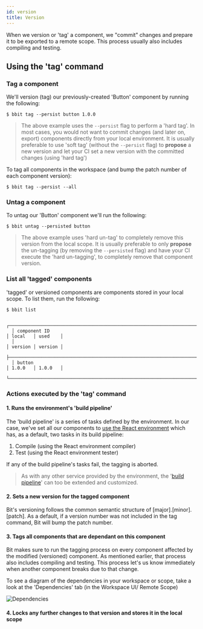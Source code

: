 ```yaml
---
id: version
title: Version
---
```


When we version or 'tag' a component, we "commit" changes and prepare it to be exported to a remote scope. This process usually also includes compiling and testing.
## Using the 'tag' command

### Tag a component

We'll version (tag) our previously-created 'Button' component by running the following:

```shell
$ bbit tag --persist button 1.0.0
```
> The above example uses the `--persist` flag to perform a 'hard tag'. In most cases, you would not want to commit changes (and later on, export) components directly from your local environment. It is usually preferable to use 'soft tag' (without the `--persist` flag) to __propose__ a new version and let your CI set a new version with the committed changes (using 'hard tag')

To tag all components in the workspace (and bump the patch number of each component version):

```shell
$ bbit tag --persist --all
```
### Untag a component
To untag our 'Button' component we'll run the following:

```shell
$ bbit untag --persisted button
```
> The above example uses 'hard un-tag' to completely remove this version from the local scope. It is usually preferable to only __propose__ the un-tagging (by removing the `--persisted` flag) and have your CI execute the 'hard un-tagging', to completely remove that component version.

### List all 'tagged' components
'tagged' or versioned components are components stored in your local scope. To list them, run the following:

```shell
$ bbit list
```

```shell
  ┌──────────────────────────────────────────────────────────────────────┬─────────┬─────────┐
  │ component ID                                                         │ local   │ used    │
  │                                                                      │ version │ version │
  ├──────────────────────────────────────────────────────────────────────┼─────────┼─────────┤
  │ button                                                               │ 1.0.0   │ 1.0.0   │
  └──────────────────────────────────────────────────────────────────────┴─────────┴─────────┘
```

### Actions executed by the 'tag' command

#### 1. Runs the environment's 'build pipeline' 
The 'build pipeline' is a series of tasks defined by the environment. In our case, we've set all our components to [use the React environment](getting-started/choose-dev-env) which has, as a default, two tasks in its build pipeline:
1. Compile (using the React environment compiler)
2. Test (using the React environment tester)

If any of the build pipeline's tasks fail, the tagging is aborted.

> As with any other service provided by the environment, the '[build pipeline](/docs/react/extending-react#overridebuildpipe)' can too be extended and customized.

#### 2. Sets a new version for the tagged component

Bit's versioning follows the common semantic structure of [major].[minor].[patch]. As a default, if a version number was not included in the tag command, Bit will bump the patch number.

#### 3. Tags all components that are dependant on this component
Bit makes sure to run the tagging process on every component affected by the modified (versioned) component. As mentioned earlier, that process also includes compiling and testing. This process let's us know immediately when another component breaks due to that change.

To see a diagram of the dependencies in your workspace or scope, take a look at the 'Dependencies' tab (in the Workspace UI/ Remote Scope)

![Dependencies](/img/depdendencies_ui.png)

#### 4. Locks any further changes to that version and stores it in the local scope
